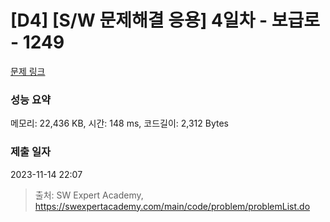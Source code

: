 # [D4] [S/W 문제해결 응용] 4일차 - 보급로 - 1249 

[문제 링크](https://swexpertacademy.com/main/code/problem/problemDetail.do?contestProbId=AV15QRX6APsCFAYD) 

### 성능 요약

메모리: 22,436 KB, 시간: 148 ms, 코드길이: 2,312 Bytes

### 제출 일자

2023-11-14 22:07



> 출처: SW Expert Academy, https://swexpertacademy.com/main/code/problem/problemList.do
